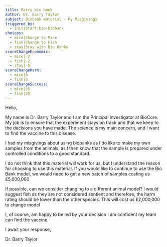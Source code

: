 ```yaml
---
title: Barry bio bank
author: Dr. Barry Taylor
subject: Biobank material - My Misgivings
triggered_by:
  - init|start|bio|biobank
choices:
  - mice|Change to Mice
  - fish|Change to Fish
  - stay|Stay with Bio Banks
scoreChangeEconomic:
  - mice|-2
  - fish|-2
  - stay|-5
scoreChangeHarm:
  - mice|6
  - fish|5
scoreChangeSuccess:
  - mice|35
  - fish|25
---
```


Hello,

My name is Dr. Barry Taylor and I am the Principal Investigator at BioCore. My job is to ensure that the experiment stays on track and that we keep to the decisions you have made. The science is my main concern, and I want to find the vaccine to this disease.

I had my misgivings about using biobanks as I do like to make my own samples from the animals, as I then know that the sample is prepared under controlled conditions to a good standard.

I do not think that this material will work for us, but I understand the reason for choosing to use this material. If you would like to continue to use the Bio Bank model, we would need to get a new batch of samples costing us £5,000,000

If possible, can we consider changing to a different animal model? I would suggest fish as they are not considered sentient and therefore, the harm rating should be lower than the other species. This will cost us £2,000,000 to change model

I, of course, am happy to be led by your decision I am confident my team can find the vaccine.

I await your response,

Dr. Barry Taylor
